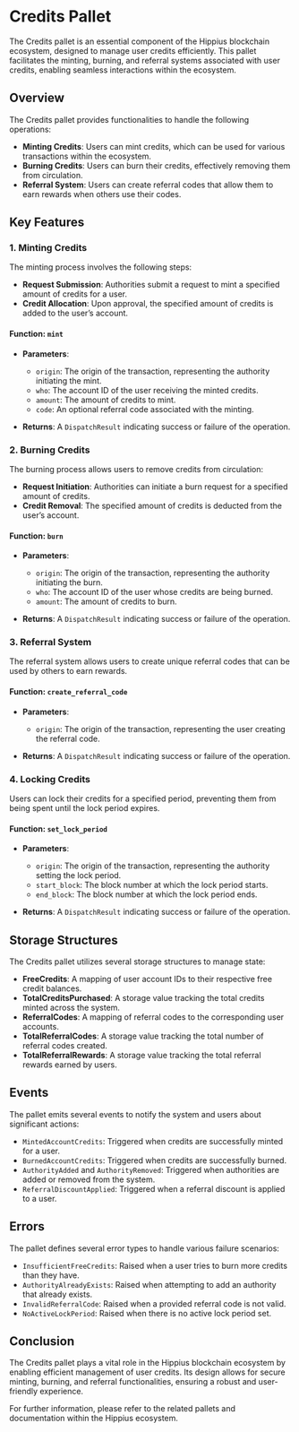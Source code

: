 # Credits Pallet

The Credits pallet is an essential component of the Hippius blockchain ecosystem, designed to manage user credits efficiently. This pallet facilitates the minting, burning, and referral systems associated with user credits, enabling seamless interactions within the ecosystem.

## Overview

The Credits pallet provides functionalities to handle the following operations:

- **Minting Credits**: Users can mint credits, which can be used for various transactions within the ecosystem.
- **Burning Credits**: Users can burn their credits, effectively removing them from circulation.
- **Referral System**: Users can create referral codes that allow them to earn rewards when others use their codes.

## Key Features

### 1. Minting Credits

The minting process involves the following steps:

- **Request Submission**: Authorities submit a request to mint a specified amount of credits for a user.
- **Credit Allocation**: Upon approval, the specified amount of credits is added to the user’s account.

#### Function: `mint`

- **Parameters**:
  - `origin`: The origin of the transaction, representing the authority initiating the mint.
  - `who`: The account ID of the user receiving the minted credits.
  - `amount`: The amount of credits to mint.
  - `code`: An optional referral code associated with the minting.

- **Returns**: A `DispatchResult` indicating success or failure of the operation.

### 2. Burning Credits

The burning process allows users to remove credits from circulation:

- **Request Initiation**: Authorities can initiate a burn request for a specified amount of credits.
- **Credit Removal**: The specified amount of credits is deducted from the user’s account.

#### Function: `burn`

- **Parameters**:
  - `origin`: The origin of the transaction, representing the authority initiating the burn.
  - `who`: The account ID of the user whose credits are being burned.
  - `amount`: The amount of credits to burn.

- **Returns**: A `DispatchResult` indicating success or failure of the operation.

### 3. Referral System

The referral system allows users to create unique referral codes that can be used by others to earn rewards.

#### Function: `create_referral_code`

- **Parameters**:
  - `origin`: The origin of the transaction, representing the user creating the referral code.

- **Returns**: A `DispatchResult` indicating success or failure of the operation.

### 4. Locking Credits

Users can lock their credits for a specified period, preventing them from being spent until the lock period expires.

#### Function: `set_lock_period`

- **Parameters**:
  - `origin`: The origin of the transaction, representing the authority setting the lock period.
  - `start_block`: The block number at which the lock period starts.
  - `end_block`: The block number at which the lock period ends.

- **Returns**: A `DispatchResult` indicating success or failure of the operation.

## Storage Structures

The Credits pallet utilizes several storage structures to manage state:

- **FreeCredits**: A mapping of user account IDs to their respective free credit balances.
- **TotalCreditsPurchased**: A storage value tracking the total credits minted across the system.
- **ReferralCodes**: A mapping of referral codes to the corresponding user accounts.
- **TotalReferralCodes**: A storage value tracking the total number of referral codes created.
- **TotalReferralRewards**: A storage value tracking the total referral rewards earned by users.

## Events

The pallet emits several events to notify the system and users about significant actions:

- `MintedAccountCredits`: Triggered when credits are successfully minted for a user.
- `BurnedAccountCredits`: Triggered when credits are successfully burned.
- `AuthorityAdded` and `AuthorityRemoved`: Triggered when authorities are added or removed from the system.
- `ReferralDiscountApplied`: Triggered when a referral discount is applied to a user.

## Errors

The pallet defines several error types to handle various failure scenarios:

- `InsufficientFreeCredits`: Raised when a user tries to burn more credits than they have.
- `AuthorityAlreadyExists`: Raised when attempting to add an authority that already exists.
- `InvalidReferralCode`: Raised when a provided referral code is not valid.
- `NoActiveLockPeriod`: Raised when there is no active lock period set.

## Conclusion

The Credits pallet plays a vital role in the Hippius blockchain ecosystem by enabling efficient management of user credits. Its design allows for secure minting, burning, and referral functionalities, ensuring a robust and user-friendly experience.

For further information, please refer to the related pallets and documentation within the Hippius ecosystem.
